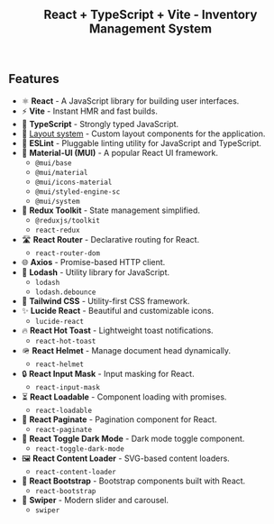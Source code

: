 <h2 align="center"> React + TypeScript + Vite - Inventory Management System </h2><br>

## Features

- ⚛️ **React** - A JavaScript library for building user interfaces.
- ⚡️ **Vite** - Instant HMR and fast builds.
- 📜 **TypeScript** - Strongly typed JavaScript.
- 📑 [Layout system](./src/layouts) - Custom layout components for the application.
- 🧹 **ESLint** - Pluggable linting utility for JavaScript and TypeScript.
- 🎨 **Material-UI (MUI)** - A popular React UI framework.
  - `@mui/base`
  - `@mui/material`
  - `@mui/icons-material`
  - `@mui/styled-engine-sc`
  - `@mui/system`
- 🧰 **Redux Toolkit** - State management simplified.
  - `@reduxjs/toolkit`
  - `react-redux`
- 🛣️ **React Router** - Declarative routing for React.
  - `react-router-dom`
- 🌐 **Axios** - Promise-based HTTP client.
- 🧹 **Lodash** - Utility library for JavaScript.
  - `lodash`
  - `lodash.debounce`
- 🎨 **Tailwind CSS** - Utility-first CSS framework.
- ✨ **Lucide React** - Beautiful and customizable icons.
  - `lucide-react`
- 🔥 **React Hot Toast** - Lightweight toast notifications.
  - `react-hot-toast`
- 🪖 **React Helmet** - Manage document head dynamically.
  - `react-helmet`
- 🔒 **React Input Mask** - Input masking for React.
  - `react-input-mask`
- ⏳ **React Loadable** - Component loading with promises.
  - `react-loadable`
- 📄 **React Paginate** - Pagination component for React.
  - `react-paginate`
- 🌙 **React Toggle Dark Mode** - Dark mode toggle component.
  - `react-toggle-dark-mode`
- 🖼️ **React Content Loader** - SVG-based content loaders.
  - `react-content-loader`
- 🥾 **React Bootstrap** - Bootstrap components built with React.
  - `react-bootstrap`
- 🎠 **Swiper** - Modern slider and carousel.
  - `swiper`

